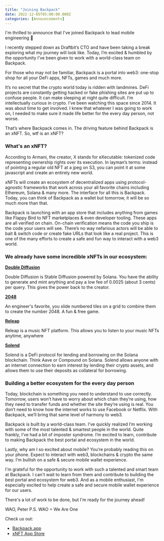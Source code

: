 ```yaml
---
title: "Joining Backpack"
date: 2022-12-05T05:00:00.000Z
categories: [Announcements]
---
```


I'm thrilled to announce that I've joined Backpack to lead mobile engineering 🎉

I recently stepped down as Draftbit’s CTO and have been taking a break exploring what my journey will look like. Today, I’m excited & humbled by the opportunity I’ve been given to work with a world-class team on Backpack. 

For those who may not be familiar, Backpack is a portal into web3: one-stop shop for all your DeFi apps, NFTs, games and much more.

It’s no secret that the crypto world today is ridden with landmines. DeFi projects are constantly getting hacked or fake phishing sites are put up to confuse people. It can make sleeping at night quite difficult. I’m intellectually curious in crypto. I’ve been watching this space since 2014. It was about time to get involved. I knew that whatever I was going to work on, I needed to make sure it made life better for the every day person, not worse.

That’s where Backpack comes in. The driving feature behind Backpack is an xNFT. So, wtf is an xNFT?

### What's an xNFT?

According to Armani, the creator, X stands for eXecutable: tokenized code representing ownership rights over its execution. In layman’s terms: instead of pointing a regular old NFT at a jpeg on S3, you can point it at some javascript and create an entirely new world.

xNFTs will create an ecosystem of decentralized apps using protocol-agnostic frameworks that work across your all favorite chains including Ethereum, Solana & many more. The interface for all this is Backpack. Today, you can think of Backpack as a wallet but tomorrow, it will be so much more than that.

Backpack is launching with an app store that includes anything from games like Flappy Bird to NFT marketplaces & even developer tooling. These apps are all verified on chain. On-chain verification means the code you ship is the code your users will see. There’s no way nefarious actors will be able to bait & switch code or create fake URLs that look like a real project. This is one of the many efforts to create a safe and fun way to interact with a web3 world.

### We already have some incredible xNFTs in our ecosystem:

**[Double Diffusion](https://www.xnft.gg/app/9AmGmRkSQYSYAupbdKmr2et8nQkSg5bo8NAG1nmXgY6g)**

Double Diffusion is Stable Diffusion powered by Solana. You have the ability to generate and mint anything and pay a low fee of 0.0025 (about 3 cents) per query. This gives the power back to the creator.

**[2048](https://www.xnft.gg/app/7A3av8PDbqpGRfLzSujr9Dprw4SVgFbMCfJ5DXL4azRP)**

An engineer's favorite, you slide numbered tiles on a grid to combine them to create the number 2048. A fun & free game.

**[Releap](https://www.xnft.gg/app/De4UnwDoaRnPFpy4NXXZCvh4W7JrX5JNcxc6u9iZfZzp)**

Releap is a music NFT platform. This allows you to listen to your music NFTs anytime, anywhere

**[Solend](https://www.xnft.gg/app/Hs78vTKzgK53qeRcYr6UFALzKB9SPNRfV79X5FtVgbKq)**

Solend is a DeFi protocol for lending and borrowing on the Solana blockchain. Think Aave or Compound on Solana. Solend allows anyone with an internet connection to earn interest by lending their crypto assets, and allows them to use their deposits as collateral for borrowing.

### Building a better ecosystem for the every day person

Today, blockchain is something you need to understand to use correctly. Tomorrow, users won’t have to worry about which chain they’re using, how they need to transfer funds and whether the site they’re using is real. You don’t need to know how the internet works to use Facebook or Netflix. With Backpack, we’ll bring that same level of harmony to web3.

Backpack is built by a world-class team. I’ve quickly realized I’m working with some of the most talented & smartest people in the world. Quite frankly, I’ve had a bit of imposter syndrome. I’m excited to learn, contribute to making Backpack the best portal and ecosystem in the world.

Lastly, why am I so excited about mobile? You’re probably reading this on your phone. Expect to interact with web3, blockchains & crypto the same way. I’m bullish on a safe & secure mobile wallet experience.

I'm grateful for the opportunity to work with such a talented and smart team at Backpack. I can't wait to learn from them and contribute to building the best portal and ecosystem for web3. And as a mobile enthusiast, I'm especially excited to help create a safe and secure mobile wallet experience for our users. 

There's a lot of work to be done, but I'm ready for the journey ahead!

WAO, Peter
P.S. WAO = We Are One
 

Check us out:

- [Backpack.app](https://backpack.app)
- [xNFT App Store](https://www.xnft.gg)
